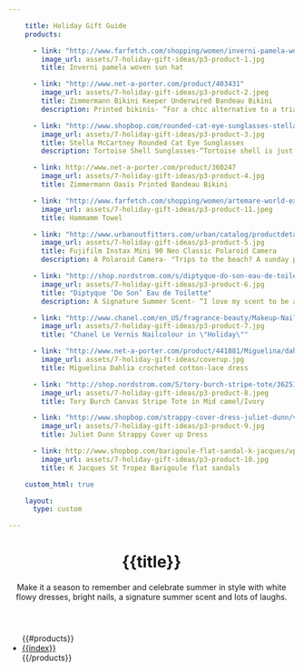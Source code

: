 ```yaml
---

    title: Holiday Gift Guide
    products:

      - link: "http://www.farfetch.com/shopping/women/inverni-pamela-woven-sun-hat-item-10377089.aspx?storeid=9319"
        image_url: assets/7-holiday-gift-ideas/p3-product-1.jpg
        title: Inverni pamela woven sun hat

      - link: "http://www.net-a-porter.com/product/403431"
        image_url: assets/7-holiday-gift-ideas/p3-product-2.jpeg
        title: Zimmermann Bikini Keeper Underwired Bandeau Bikini
        description: Printed bikinis- “For a chic alternative to a triangle string bikini, opt for a bandeau style top. These beautifully printed bow bandeau bikini’s from Zimmermann are a simple yet stylish print to embrace the summer vibes.” -- Aubrey from TheLoveAssembly

      - link: "http://www.shopbop.com/rounded-cat-eye-sunglasses-stella/vp/v=1/845524441959527.htm"
        image_url: assets/7-holiday-gift-ideas/p3-product-3.jpg
        title: Stella McCartney Rounded Cat Eye Sunglasses
        description: Tortoise Shell Sunglasses-“Tortoise shell is just as neutral as black. Pairing them back with your wardrobe is as easy as a pair of black sunglasses, only they add a hint of subtle cool.” -- Aubrey from TheLoveAssembly

      - link: http://www.net-a-porter.com/product/360247
        image_url: assets/7-holiday-gift-ideas/p3-product-4.jpg
        title: Zimmermann Oasis Printed Bandeau Bikini

      - link: "http://www.farfetch.com/shopping/women/artemare-world-exclusive-hammam-towel-item-10562310.aspx?storeid=9352"
        image_url: assets/7-holiday-gift-ideas/p3-product-11.jpeg
        title: Hammamm Towel

      - link: "http://www.urbanoutfitters.com/urban/catalog/productdetail.jsp?id=30664908"
        image_url: assets/7-holiday-gift-ideas/p3-product-5.jpg
        title: Fujifilm Instax Mini 90 Neo Classic Polaroid Camera
        description: A Polaroid Camera- "Trips to the beach? A sunday picnic for lunch.? The new Instax Mini 90 by Fuji doesn't only look stylish but is the perfect companion to take along to all your summer soirees and adventures. With new features like double exposure, macro mode and high performance flash, every kind of photographer can snap memories creatively and have them developed in an instant." -- Aubrey from TheLoveAssembly

      - link: "http://shop.nordstrom.com/s/diptyque-do-son-eau-de-toilette/3317810"
        image_url: assets/7-holiday-gift-ideas/p3-product-6.jpg
        title: "Diptyque ‘Do Son’ Eau de Toilette"
        description: A Signature Summer Scent- “I love my scent to be a reflection of each season. For the cooler months - a warm, slightly masculine scent and in the warmer months - fresh, floral and light.” -- Aubrey from TheLoveAssembly

      - link: "http://www.chanel.com/en_US/fragrance-beauty/Makeup-Nails-LE-VERNIS-89314"
        image_url: assets/7-holiday-gift-ideas/p3-product-7.jpg
        title: "Chanel Le Vernis Nailcolour in \"Holiday\""

      - link: "http://www.net-a-porter.com/product/441881/Miguelina/dahlia-crocheted-cotton-lace-dress"
        image_url: assets/7-holiday-gift-ideas/coverup.jpg
        title: Miguelina Dahlia crocheted cotton-lace dress

      - link: "http://shop.nordstrom.com/S/tory-burch-stripe-tote/3625101?origin=keywordsearch"
        image_url: assets/7-holiday-gift-ideas/p3-product-8.jpeg
        title: Tory Burch Canvas Stripe Tote in Mid camel/Ivory

      - link: "http://www.shopbop.com/strappy-cover-dress-juliet-dunn/vp/v=1/1562519778.htm?folderID=2534374302072409&fm=other-shopbysize&colorId=10784"
        image_url: assets/7-holiday-gift-ideas/p3-product-9.jpg
        title: Juliet Dunn Strappy Cover up Dress

      - link: http://www.shopbop.com/barigoule-flat-sandal-k-jacques/vp/v=1/1582599501.htm?fm=search-shopbysize
        image_url: assets/7-holiday-gift-ideas/p3-product-10.jpg
        title: K Jacques St Tropez Barigoule flat sandals

    custom_html: true

    layout:
      type: custom

---
```


<div class="content">
  <header>
    <h1 class="title">{{title}}</h1>
    <div class="description">
      Make it a season to remember and celebrate summer in style with white flowy  dresses, bright nails, a signature summer scent and lots of laughs.
    </div>
  </header>
  <ul id="story7-products">
    {{#products}}
      <li>
        <a href="{{url}}" class="hotspot product" title="{{title}}" data-track="hotspot:click" data-image="{{image_url}}" >
          <div class="image" style="background-image:url('{{image_url}}')"></div>
          <span class="tag">{{index}}</span>
        </a>
      </li>
    {{/products}}
  </ul>
</div>
